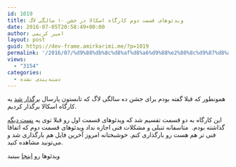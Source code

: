 ```yaml
---
id: 1019
title: ویدئو‌های قسمت دوم کارگاه اسکالا در جشن ۱۰ سالگی لاگ
date: 2016-07-05T20:58:49+00:00
author: امیر کریمی
layout: post
guid: https://dev-frame.amirkarimi.me/?p=1019
permalink: '/2016/07/%d9%88%db%8c%d8%af%d8%a6%d9%88%e2%80%8c%d9%87%d8%a7%db%8c-%d9%82%d8%b3%d9%85%d8%aa-%d8%af%d9%88%d9%85-%da%a9%d8%a7%d8%b1%da%af%d8%a7%d9%87-%d8%a7%d8%b3%da%a9%d8%a7%d9%84%d8%a7-%d8%af%d8%b1-%d8%ac/'
views:
  - "3154"
categories:
  - دسته‌بندی نشده
---
```

همونطور که قبلا گفته بودم برای جشن ده سالگی لاگ که تابستون پارسال <a href="https://dev-frame.amirkarimi.me/1394/05/%d9%85%da%a9%d8%a7%d9%86-%d9%88-%d8%b2%d9%85%d8%a7%d9%86-%d8%af%d9%82%db%8c%d9%82-%d8%a8%d8%b1%da%af%d8%b2%d8%a7%d8%b1%db%8c-%d8%ac%d8%b4%d9%86-%d8%af%d9%87-%d8%b3%d8%a7%d9%84%da%af%db%8c-%d9%84%d8%a7/" target="_blank">برگذار شد</a> یه کارگاه اسکالا برگذار کردیم.

این کارگاه به دو قسمت تقسیم شد که ویدئو‌های قسمت اول رو قبلا توی یه <a href="https://dev-frame.amirkarimi.me/1394/05/%d8%a8%d8%a7%d8%b1%da%af%d8%b0%d8%a7%d8%b1%db%8c-%d9%88%db%8c%d8%af%d8%a6%d9%88%e2%80%8c%d9%87%d8%a7%db%8c-%da%a9%d8%a7%d8%b1%da%af%d8%a7%d9%87-%d8%a7%d8%b3%da%a9%d8%a7%d9%84%d8%a7-%d8%ac%d8%b4%d9%86/" target="_blank">پست دیگه</a> گذاشته بودم.  متاسفانه تنبلی و مشکلات فنی اجازه نداد ویدئو‌های قسمت دوم که اتفاقا فنی تر هم هست رو بارگذاری کنم. خوشبختانه امروز آخرین فایل هم بارگذاری شد و می‌تونید مشاهده کنید.

ویدئوها رو 
<a href="https://www.aparat.com/4m1rk/videos">اینجا</a>
ببینید